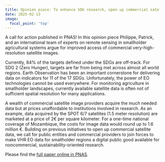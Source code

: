 ```yaml
---
title: Opinion piece: To enhance SDG research, open up commercial satellite image archives
date: 2025-02-13
image:
  focal_point: 'top'
---
```


A call for action published in PNAS! In this opinion piece Philippe, Patrick, and an international team of experts on remote sensing in smallholder agricultural systems argue for improved access of commercial very-high-resolution satellite images.   

<!--more-->

Currently, 84% of the targets defined under the SDGs are off-track. For SDG 2 (Zero Hunger), targets are far from being met across almost all world regions. Earth Observation has been an important cornerstone for delivering data on indicators for 11 of the 17 SDGs. Unfortunately, the power of EO technologies cannot be used everywhere. For monitoring agriculture in smallholder landscapes, currently available satellite data is often not of sufficient spatial resolution for many applications. 

A wealth of commercial satellite image providers acquire the much needed data but at prices unaffordable to institutions involved in research. As an example, data acquired by the SPOT 6/7 satellites (1.5 meter resolution) are marketed at a price of 2€ per square kilometer. For a one-time national coverage of Mozambique, the costs for image data would round up to 1.6 million €. Building on previous initiatives to open up commercial satellite data, we call for public entities and commercial providers to join forces to make VHR EO data for smallholder regions a digital public good available for noncommercial, sustainability-oriented research.

Please find the [full paper online in PNAS](https://doi.org/10.1073/pnas.2410246122). 